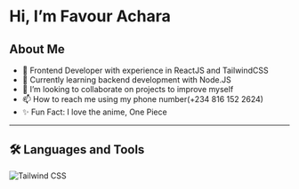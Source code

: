 # Hi, I’m Favour Achara
## About Me
- 👀 Frontend Developer with experience in ReactJS and TailwindCSS
- 🌱 Currently learning backend development with Node.JS
- 💞️ I’m looking to collaborate on projects to improve myself
- 📫 How to reach me using my phone number(+234 816 152 2624)
- ✨ Fun Fact: I love the anime, One Piece
-----
## 🛠 Languages and Tools
![Tailwind CSS](https://camo.githubusercontent.com/c16cb1f9367bea893a8bace199fc5a0184fc038ab91a46b16d91e54a857a58de/68747470733a2f2f696d672e736869656c64732e696f2f62616467652f2d5461696c77696e642532304353532d3333333333333f7374796c653d666c6174266c6f676f3d7461696c77696e64637373)
<!---
favourachara07/favourachara07 is a ✨ special ✨ repository because its `README.md` (this file) appears on your GitHub profile.
You can click the Preview link to take a look at your changes.
--->
